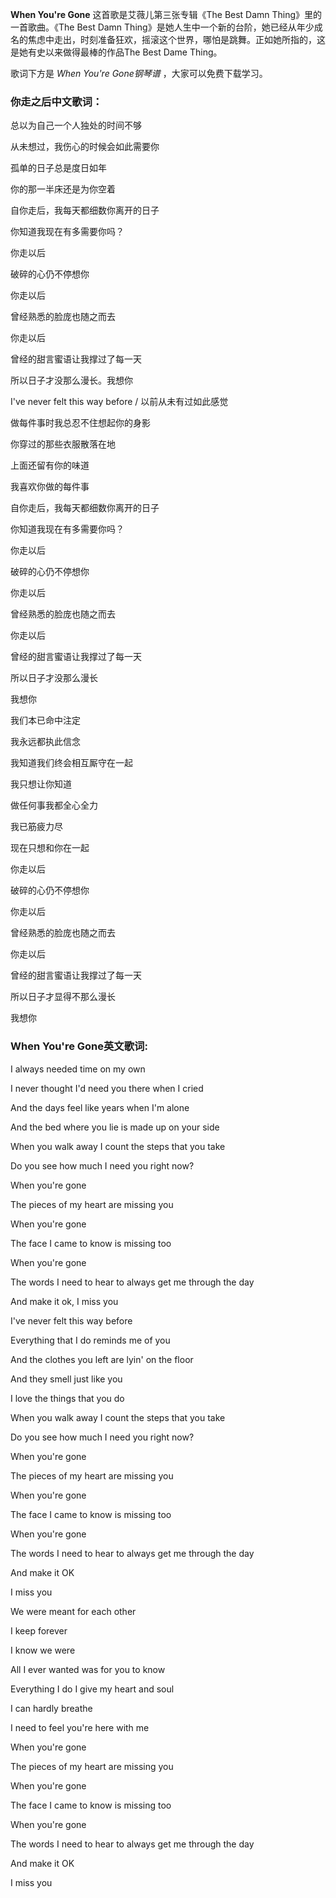 

**When You're Gone** 这首歌是艾薇儿第三张专辑《The Best Damn Thing》里的一首歌曲。《The Best Damn
Thing》是她人生中一个新的台阶，她已经从年少成名的焦虑中走出，时刻准备狂欢，摇滚这个世界，哪怕是跳舞。正如她所指的，这是她有史以来做得最棒的作品The
Best Dame Thing。  
  
歌词下方是 _When You're Gone钢琴谱_ ，大家可以免费下载学习。

### 你走之后中文歌词：

总以为自己一个人独处的时间不够

从未想过，我伤心的时候会如此需要你

孤单的日子总是度日如年

你的那一半床还是为你空着

自你走后，我每天都细数你离开的日子

你知道我现在有多需要你吗？

你走以后

破碎的心仍不停想你

你走以后

曾经熟悉的脸庞也随之而去

你走以后

曾经的甜言蜜语让我撑过了每一天

所以日子才没那么漫长。我想你

I've never felt this way before / 以前从未有过如此感觉

做每件事时我总忍不住想起你的身影

你穿过的那些衣服散落在地

上面还留有你的味道

我喜欢你做的每件事

自你走后，我每天都细数你离开的日子

你知道我现在有多需要你吗？

你走以后

破碎的心仍不停想你

你走以后

曾经熟悉的脸庞也随之而去

你走以后

曾经的甜言蜜语让我撑过了每一天

所以日子才没那么漫长

我想你

我们本已命中注定

我永远都执此信念

我知道我们终会相互厮守在一起

我只想让你知道

做任何事我都全心全力

我已筋疲力尽

现在只想和你在一起

你走以后

破碎的心仍不停想你

你走以后

曾经熟悉的脸庞也随之而去

你走以后

曾经的甜言蜜语让我撑过了每一天

所以日子才显得不那么漫长

我想你

### When You're Gone英文歌词:

I always needed time on my own

I never thought I'd need you there when I cried

And the days feel like years when I'm alone

And the bed where you lie is made up on your side

When you walk away I count the steps that you take

Do you see how much I need you right now?

When you're gone

The pieces of my heart are missing you

When you're gone

The face I came to know is missing too

When you're gone

The words I need to hear to always get me through the day

And make it ok, I miss you

I've never felt this way before

Everything that I do reminds me of you

And the clothes you left are lyin' on the floor

And they smell just like you

I love the things that you do

When you walk away I count the steps that you take

Do you see how much I need you right now?

When you're gone

The pieces of my heart are missing you

When you're gone

The face I came to know is missing too

When you're gone

The words I need to hear to always get me through the day

And make it OK

I miss you

We were meant for each other

I keep forever

I know we were

All I ever wanted was for you to know

Everything I do I give my heart and soul

I can hardly breathe

I need to feel you're here with me

When you're gone

The pieces of my heart are missing you

When you're gone

The face I came to know is missing too

When you're gone

The words I need to hear to always get me through the day

And make it OK

I miss you


